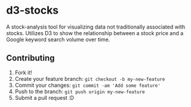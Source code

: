 # d3-stocks
A stock-analysis tool for visualizing data not traditionally associated with stocks. Utilizes D3 to show the relationship between a stock price and a Google keyword search volume over time.

## Contributing
1. Fork it!
2. Create your feature branch: `git checkout -b my-new-feature`
3. Commit your changes: `git commit -am 'Add some feature'`
4. Push to the branch: `git push origin my-new-feature`
5. Submit a pull request :D

